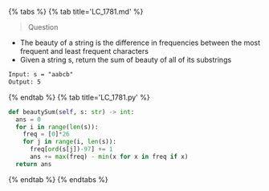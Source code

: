 {% tabs %}
{% tab title='LC_1781.md' %}

> Question

* The beauty of a string is the difference in frequencies between the most frequent and least frequent characters
* Given a string s, return the sum of beauty of all of its substrings

```txt
Input: s = "aabcb"
Output: 5
```

{% endtab %}
{% tab title='LC_1781.py' %}

```py
def beautySum(self, s: str) -> int:
  ans = 0
  for i in range(len(s)):
    freq = [0]*26
    for j in range(i, len(s)):
      freq[ord(s[j])-97] += 1
      ans += max(freq) - min(x for x in freq if x)
  return ans
```

{% endtab %}
{% endtabs %}
